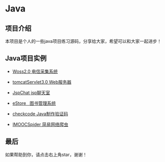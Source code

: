 # Java

## 项目介绍

本项目是个人的一些java项目练习源码，分享给大家，希望可以和大家一起进步！

## Java项目实例

* [Woss2.0  电信采集系统](./woss/)

* [tomcatServlet3.0  Web服务器](./tomcatServer3.0/)

* [JspChat  jsp聊天室](./JspChat/)

* [eStore   图书管理系统](./estore/)

* [checkcode Java制作验证码](./checkcode/)

* [IMOOCSpider 简易网络爬虫](./IMOOCSpider/)

## 最后  
如果帮助到你，请点击右上角star，谢谢！
